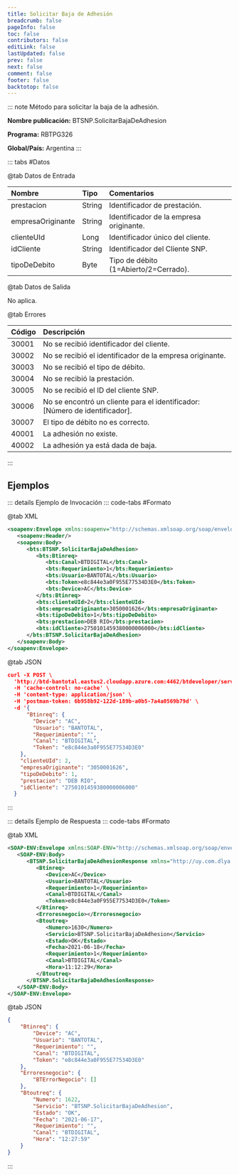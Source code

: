 ```yaml
---
title: Solicitar Baja de Adhesión
breadcrumb: false
pageInfo: false
toc: false
contributors: false
editLink: false
lastUpdated: false
prev: false
next: false
comment: false
footer: false
backtotop: false
---
```


<!-- ABRE DATOS DEL MÉTODO -->
::: note Método para solicitar la baja de la adhesión.

**Nombre publicación:** BTSNP.SolicitarBajaDeAdhesion

**Programa:** RBTPG326

**Global/País:** Argentina
:::
<!-- CIERRA DATOS DEL MÉTODO -->

<!-- ABRE TABLA DE DATOS -->
::: tabs #Datos 

@tab Datos de Entrada

Nombre | Tipo | Comentarios
:--------- | :--------- | :---------
prestacion | String | Identificador de prestación.
empresaOriginante | String | Identificador de la empresa originante.
clienteUId | Long | Identificador único del cliente.
idCliente | String | Identificador del Cliente SNP.
tipoDeDebito | Byte | Tipo de débito (1=Abierto/2=Cerrado).

@tab Datos de Salida

No aplica.

@tab Errores

Código | Descripción
:--------- | :-----------
30001 | No se recibió identificador del cliente.
30002 | No se recibió el identificador de la empresa originante.
30003 | No se recibió el tipo de débito.
30004 | No se recibió la prestación.
30005 | No se recibió el ID del cliente SNP.
30006 | No se encontró un cliente para el identificador:  [Número de identificador].
30007 | El tipo de débito no es correcto.
40001 | La adhesión no existe.
40002 | La adhesión ya está dada de baja.
::: 
<!-- CIERRA TABLA DE DATOS -->

## **Ejemplos**

<!-- ABRE EJEMPLO DE INVOCACIÓN -->
::: details Ejemplo de Invocación 
::: code-tabs #Formato

@tab XML
```xml
<soapenv:Envelope xmlns:soapenv="http://schemas.xmlsoap.org/soap/envelope/" xmlns:bts="http://uy.com.dlya.bantotal/BTSOA/">
   <soapenv:Header/>
   <soapenv:Body>
      <bts:BTSNP.SolicitarBajaDeAdhesion>
         <bts:Btinreq>
            <bts:Canal>BTDIGITAL</bts:Canal>
            <bts:Requerimiento>1</bts:Requerimiento>
            <bts:Usuario>BANTOTAL</bts:Usuario>
            <bts:Token>e8c844e3a0F955E77534D3E0</bts:Token>
            <bts:Device>AC</bts:Device>
         </bts:Btinreq>
         <bts:clienteUId>2</bts:clienteUId>
         <bts:empresaOriginante>3050001626</bts:empresaOriginante>
         <bts:tipoDeDebito>1</bts:tipoDeDebito>
         <bts:prestacion>DEB RIO</bts:prestacion>
         <bts:idCliente>2750101459380000006000</bts:idCliente>
      </bts:BTSNP.SolicitarBajaDeAdhesion>
   </soapenv:Body>
</soapenv:Envelope>
```

@tab JSON
```json
curl -X POST \
  'http://btd-bantotal.eastus2.cloudapp.azure.com:4462/btdeveloper/servlet/com.dlya.bantotal.odwsbt_BTSNP_v1?SolicitarBajaDeAdhesion' \
  -H 'cache-control: no-cache' \
  -H 'content-type: application/json' \
  -H 'postman-token: 6b958b92-122d-189b-a0b5-7a4a0569b79d' \
  -d '{
      "Btinreq": {
        "Device": "AC",
        "Usuario": "BANTOTAL",
        "Requerimiento": "",
        "Canal": "BTDIGITAL",
        "Token": "e8c844e3a0F955E77534D3E0"
    },
    "clienteUId": 2,
    "empresaOriginante": "3050001626",
    "tipoDeDebito": 1,
    "prestacion": "DEB RIO",
    "idCliente": "2750101459380000006000"
  }
```
:::
<!-- CIERRA EJEMPLO DE INVOCACIÓN -->

<!-- ABRE EJEMPLO DE RESPUESTA -->
::: details Ejemplo de Respuesta 
::: code-tabs #Formato

@tab XML
```xml
<SOAP-ENV:Envelope xmlns:SOAP-ENV="http://schemas.xmlsoap.org/soap/envelope/" xmlns:xsd="http://www.w3.org/2001/XMLSchema" xmlns:SOAP-ENC="http://schemas.xmlsoap.org/soap/encoding/" xmlns:xsi="http://www.w3.org/2001/XMLSchema-instance">
   <SOAP-ENV:Body>
      <BTSNP.SolicitarBajaDeAdhesionResponse xmlns="http://uy.com.dlya.bantotal/BTSOA/">
         <Btinreq>
            <Device>AC</Device>
            <Usuario>BANTOTAL</Usuario>
            <Requerimiento>1</Requerimiento>
            <Canal>BTDIGITAL</Canal>
            <Token>e8c844e3a0F955E77534D3E0</Token>
         </Btinreq>
         <Erroresnegocio></Erroresnegocio>
         <Btoutreq>
            <Numero>1630</Numero>
            <Servicio>BTSNP.SolicitarBajaDeAdhesion</Servicio>
            <Estado>OK</Estado>
            <Fecha>2021-06-18</Fecha>
            <Requerimiento>1</Requerimiento>
            <Canal>BTDIGITAL</Canal>
            <Hora>11:12:29</Hora>
         </Btoutreq>
      </BTSNP.SolicitarBajaDeAdhesionResponse>
   </SOAP-ENV:Body>
</SOAP-ENV:Envelope>
```

@tab JSON
```json
{
    "Btinreq": {
        "Device": "AC",
        "Usuario": "BANTOTAL",
        "Requerimiento": "",
        "Canal": "BTDIGITAL",
        "Token": "e8c844e3a0F955E77534D3E0"
    },
    "Erroresnegocio": {
        "BTErrorNegocio": []
    },
    "Btoutreq": {
        "Numero": 1622,
        "Servicio": "BTSNP.SolicitarBajaDeAdhesion",
        "Estado": "OK",
        "Fecha": "2021-06-17",
        "Requerimiento": "",
        "Canal": "BTDIGITAL",
        "Hora": "12:27:59"
    }
}
```
::: 
<!-- CIERRA EJEMPLO DE RESPUESTA -->